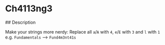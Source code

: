# Ch4113ng3

## Description

Make your strings more nerdy: Replace all `a`/`A` with `4`, `e`/`E` with `3` and `l` with `1` e.g. `Fundamentals` --> `Fund4m3nt41s`
